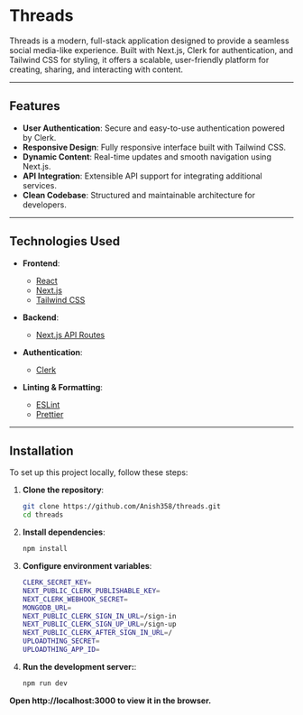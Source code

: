 # **Threads**

Threads is a modern, full-stack application designed to provide a seamless social media-like experience. Built with Next.js, Clerk for authentication, and Tailwind CSS for styling, it offers a scalable, user-friendly platform for creating, sharing, and interacting with content.

---

## **Features**

- **User Authentication**: Secure and easy-to-use authentication powered by Clerk.
- **Responsive Design**: Fully responsive interface built with Tailwind CSS.
- **Dynamic Content**: Real-time updates and smooth navigation using Next.js.
- **API Integration**: Extensible API support for integrating additional services.
- **Clean Codebase**: Structured and maintainable architecture for developers.

---

## **Technologies Used**

- **Frontend**:

  - [React](https://reactjs.org/)
  - [Next.js](https://nextjs.org/)
  - [Tailwind CSS](https://tailwindcss.com/)

- **Backend**:

  - [Next.js API Routes](https://nextjs.org/docs/api-routes/introduction)

- **Authentication**:

  - [Clerk](https://clerk.dev/)

- **Linting & Formatting**:
  - [ESLint](https://eslint.org/)
  - [Prettier](https://prettier.io/)

---

## **Installation**

To set up this project locally, follow these steps:

1. **Clone the repository**:

   ```bash
   git clone https://github.com/Anish358/threads.git
   cd threads

   ```

2. **Install dependencies**:

   ```bash
   npm install

   ```

3. **Configure environment variables**:

   ```bash
   CLERK_SECRET_KEY=
   NEXT_PUBLIC_CLERK_PUBLISHABLE_KEY=
   NEXT_CLERK_WEBHOOK_SECRET=
   MONGODB_URL=
   NEXT_PUBLIC_CLERK_SIGN_IN_URL=/sign-in
   NEXT_PUBLIC_CLERK_SIGN_UP_URL=/sign-up
   NEXT_PUBLIC_CLERK_AFTER_SIGN_IN_URL=/
   UPLOADTHING_SECRET=
   UPLOADTHING_APP_ID=

   ```

4. **Run the development server:**:
   ```bash
   npm run dev
   ```

**Open http://localhost:3000 to view it in the browser.**
